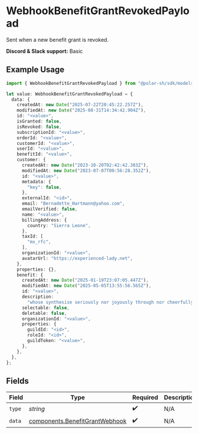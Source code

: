 # WebhookBenefitGrantRevokedPayload

Sent when a new benefit grant is revoked.

**Discord & Slack support:** Basic

## Example Usage

```typescript
import { WebhookBenefitGrantRevokedPayload } from "@polar-sh/sdk/models/components/webhookbenefitgrantrevokedpayload.js";

let value: WebhookBenefitGrantRevokedPayload = {
  data: {
    createdAt: new Date("2025-07-22T20:45:22.257Z"),
    modifiedAt: new Date("2025-08-31T14:34:42.904Z"),
    id: "<value>",
    isGranted: false,
    isRevoked: false,
    subscriptionId: "<value>",
    orderId: "<value>",
    customerId: "<value>",
    userId: "<value>",
    benefitId: "<value>",
    customer: {
      createdAt: new Date("2023-10-20T02:42:42.383Z"),
      modifiedAt: new Date("2023-07-07T00:56:28.352Z"),
      id: "<value>",
      metadata: {
        "key": false,
      },
      externalId: "<id>",
      email: "Bernadette_Hartmann@yahoo.com",
      emailVerified: false,
      name: "<value>",
      billingAddress: {
        country: "Sierra Leone",
      },
      taxId: [
        "mx_rfc",
      ],
      organizationId: "<value>",
      avatarUrl: "https://experienced-lady.net",
    },
    properties: {},
    benefit: {
      createdAt: new Date("2025-01-19T23:07:05.447Z"),
      modifiedAt: new Date("2025-05-05T13:55:56.565Z"),
      id: "<value>",
      description:
        "whose synthesise seriously nor joyously through nor cheerfully neatly juvenile",
      selectable: false,
      deletable: false,
      organizationId: "<value>",
      properties: {
        guildId: "<id>",
        roleId: "<id>",
        guildToken: "<value>",
      },
    },
  },
};
```

## Fields

| Field                                                                            | Type                                                                             | Required                                                                         | Description                                                                      |
| -------------------------------------------------------------------------------- | -------------------------------------------------------------------------------- | -------------------------------------------------------------------------------- | -------------------------------------------------------------------------------- |
| `type`                                                                           | *string*                                                                         | :heavy_check_mark:                                                               | N/A                                                                              |
| `data`                                                                           | [components.BenefitGrantWebhook](../../models/components/benefitgrantwebhook.md) | :heavy_check_mark:                                                               | N/A                                                                              |